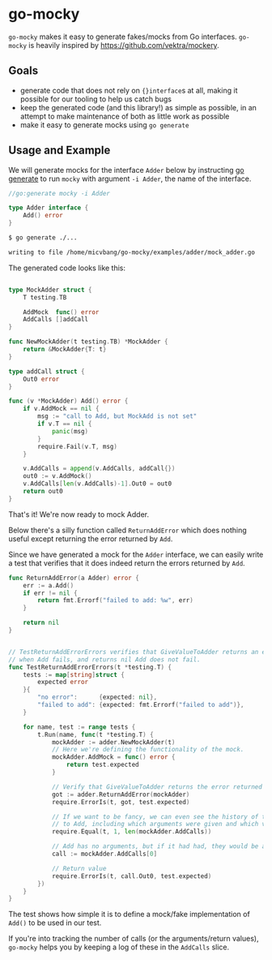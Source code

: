 # go-mocky

`go-mocky` makes it easy to generate fakes/mocks from Go interfaces. `go-mocky` is heavily inspired by <https://github.com/vektra/mockery>.

## Goals

- generate code that does not rely on `{}interface`s at all, making it possible for our tooling to help us catch bugs
- keep the generated code (and this library!) as simple as possible, in an attempt to make maintenance of both as little work as possible
- make it easy to generate mocks using `go generate`

## Usage and Example

We will generate mocks for the interface `Adder` below by instructing [go generate](https://go.dev/blog/generate) to run `mocky` with argument `-i Adder`, the name of the interface.

```go
//go:generate mocky -i Adder

type Adder interface {
	Add() error
}
```

```bash
$ go generate ./...

writing to file /home/micvbang/go-mocky/examples/adder/mock_adder.go
```

The generated code looks like this:

```go

type MockAdder struct {
	T testing.TB

	AddMock  func() error
	AddCalls []addCall
}

func NewMockAdder(t testing.TB) *MockAdder {
	return &MockAdder{T: t}
}

type addCall struct {
	Out0 error
}

func (v *MockAdder) Add() error {
	if v.AddMock == nil {
		msg := "call to Add, but MockAdd is not set"
		if v.T == nil {
			panic(msg)
		}
		require.Fail(v.T, msg)
	}

	v.AddCalls = append(v.AddCalls, addCall{})
	out0 := v.AddMock()
	v.AddCalls[len(v.AddCalls)-1].Out0 = out0
	return out0
}
```

That's it! We're now ready to mock Adder.

Below there's a silly function called `ReturnAddError` which does nothing useful except returning the error returned by `Add`.

Since we have generated a mock for the `Adder` interface, we can easily write a test that verifies that it does indeed return the errors returned by `Add`.

```go
func ReturnAddError(a Adder) error {
	err := a.Add()
	if err != nil {
		return fmt.Errorf("failed to add: %w", err)
	}

	return nil
}
```

```go

// TestReturnAddErrorErrors verifies that GiveValueToAdder returns an error
// when Add fails, and returns nil Add does not fail.
func TestReturnAddErrorErrors(t *testing.T) {
	tests := map[string]struct {
		expected error
	}{
		"no error":      {expected: nil},
		"failed to add": {expected: fmt.Errorf("failed to add")},
	}

	for name, test := range tests {
		t.Run(name, func(t *testing.T) {
			mockAdder := adder.NewMockAdder(t)
			// Here we're defining the functionality of the mock.
			mockAdder.AddMock = func() error {
				return test.expected
			}

			// Verify that GiveValueToAdder returns the error returned by Add
			got := adder.ReturnAddError(mockAdder)
			require.ErrorIs(t, got, test.expected)

			// If we want to be fancy, we can even see the history of the calls made
			// to Add, including which arguments were given and which values were returned:
			require.Equal(t, 1, len(mockAdder.AddCalls))

			// Add has no arguments, but if it had had, they would be available on `call` as well
			call := mockAdder.AddCalls[0]

			// Return value
			require.ErrorIs(t, call.Out0, test.expected)
		})
	}
}
```

The test shows how simple it is to define a mock/fake implementation of `Add()` to be used in our test.

If you're into tracking the number of calls (or the arguments/return values), `go-mocky` helps you by keeping a log of these in the `AddCalls` slice.
